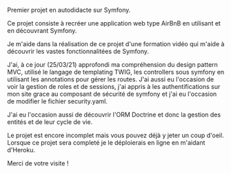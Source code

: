 Premier projet en autodidacte sur Symfony.

Ce projet consiste à recréer une application web type AirBnB en utilisant et en découvrant Symfony.

Je m'aide dans la réalisation de ce projet d'une formation vidéo qui m'aide à découvrir les vastes fonctionnalitées de Symfony.

J'ai, à ce jour (25/03/21) approfondi ma compréhension du design pattern MVC, utilisé le langage de templating TWIG,
les controllers sous symfony en utilisant les annotations pour gérer les routes. J'ai aussi eu l'occasion de voir la gestion de roles et de sessions,
j'ai appris à les authentifications sur mon site grace au composant de sécurité de symfony et j'ai eu l'occasion de modifier le fichier security.yaml.

J'ai eu l'occasion aussi de découvrir l'ORM Doctrine et donc la gestion des entités et de leur cycle de vie.

Le projet est encore incomplet mais vous pouvez déjà y jeter un coup d'oeil.
Lorsque ce projet sera completé je le déploierais en ligne en m'aidant d'Heroku.

Merci de votre visite !
